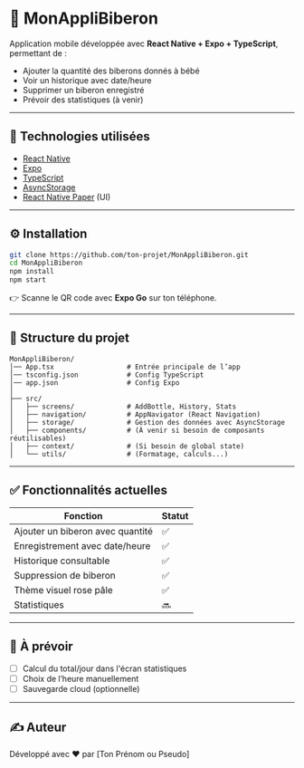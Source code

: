 # 🍼 MonAppliBiberon

Application mobile développée avec **React Native + Expo + TypeScript**, permettant de :
- Ajouter la quantité des biberons donnés à bébé
- Voir un historique avec date/heure
- Supprimer un biberon enregistré
- Prévoir des statistiques (à venir)

---

## 📱 Technologies utilisées

- [React Native](https://reactnative.dev/)
- [Expo](https://expo.dev/)
- [TypeScript](https://www.typescriptlang.org/)
- [AsyncStorage](https://github.com/react-native-async-storage/async-storage)
- [React Native Paper](https://callstack.github.io/react-native-paper/) (UI)

---

## ⚙️ Installation

```bash
git clone https://github.com/ton-projet/MonAppliBiberon.git
cd MonAppliBiberon
npm install
npm start
```

👉 Scanne le QR code avec **Expo Go** sur ton téléphone.

---

## 📁 Structure du projet

```
MonAppliBiberon/
│── App.tsx                  # Entrée principale de l’app
│── tsconfig.json            # Config TypeScript
│── app.json                 # Config Expo
│
├── src/
│   ├── screens/             # AddBottle, History, Stats
│   ├── navigation/          # AppNavigator (React Navigation)
│   ├── storage/             # Gestion des données avec AsyncStorage
│   ├── components/          # (À venir si besoin de composants réutilisables)
│   ├── context/             # (Si besoin de global state)
│   └── utils/               # (Formatage, calculs...)
```

---

## ✅ Fonctionnalités actuelles

| Fonction                          | Statut |
|----------------------------------|--------|
| Ajouter un biberon avec quantité | ✅     |
| Enregistrement avec date/heure   | ✅     |
| Historique consultable           | ✅     |
| Suppression de biberon           | ✅     |
| Thème visuel rose pâle           | ✅     |
| Statistiques                     | 🔜     |

---

## 🔧 À prévoir

- [ ] Calcul du total/jour dans l'écran statistiques
- [ ] Choix de l’heure manuellement
- [ ] Sauvegarde cloud (optionnelle)

---

## ✍️ Auteur

Développé avec ❤️ par [Ton Prénom ou Pseudo]